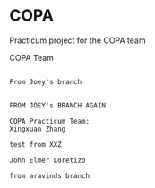 # COPA
Practicum project for the COPA team


COPA Team
~~~JOEY~~~

From Joey's branch


FROM JOEY's BRANCH AGAIN

COPA Practicum Team:
Xingxuan Zhang

test from XXZ

John Elmer Loretizo

from aravinds branch

